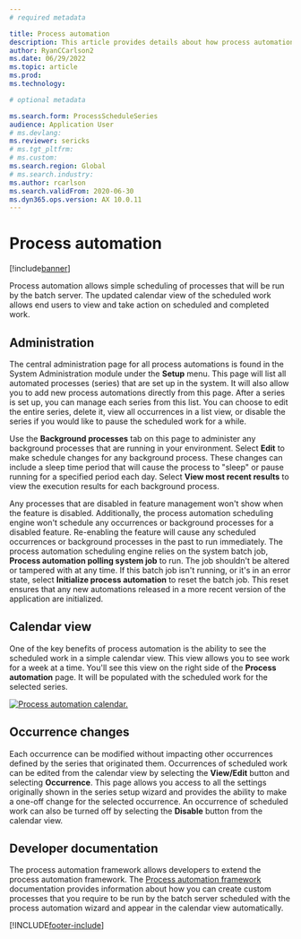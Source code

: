 ```yaml
---
# required metadata

title: Process automation
description: This article provides details about how process automation allows simple scheduling of processes that will be run by the batch server.
author: RyanCCarlson2
ms.date: 06/29/2022
ms.topic: article
ms.prod:
ms.technology: 

# optional metadata

ms.search.form: ProcessScheduleSeries
audience: Application User
# ms.devlang: 
ms.reviewer: sericks
# ms.tgt_pltfrm: 
# ms.custom: 
ms.search.region: Global
# ms.search.industry:
ms.author: rcarlson
ms.search.validFrom: 2020-06-30
ms.dyn365.ops.version: AX 10.0.11
---
```


# Process automation

[!include[banner](../includes/banner.md)]

Process automation allows simple scheduling of processes that will be run by the batch server. The updated calendar view of the scheduled work allows end users to view and take action on scheduled and completed work.

## Administration

The central administration page for all process automations is found in the System Administration module under the **Setup** menu. This page will list all automated processes (series) that are set up in the system. It will also allow you to add new process automations directly from this page. After a series is set up, you can manage each series from this list. You can choose to edit the entire series, delete it, view all occurrences in a list view, or disable the series if you would like to pause the scheduled work for a while.

Use the **Background processes** tab on this page to administer any background processes that are running in your environment. Select **Edit** to make schedule changes for any background process. These changes can include a sleep time period that will cause the process to "sleep" or pause running for a specified period each day. Select **View most recent results** to view the execution results for each background process.

Any processes that are disabled in feature management won't show when the feature is disabled. Additionally, the process automation scheduling engine won't schedule any occurrences or background processes for a disabled feature. Re-enabling the feature will cause any scheduled occurrences or background processes in the past to run immediately. The process automation scheduling engine relies on the system batch job, **Process automation polling system job** to run. The job shouldn't be altered or tampered with at any time. If this batch job isn't running, or it's in an error state, select **Initialize process automation** to reset the batch job. This reset ensures that any new automations released in a more recent version of the application are initialized.

## Calendar view

One of the key benefits of process automation is the ability to see the scheduled work in a simple calendar view.  This view allows you to see work for a week at a time. You'll see this view on the right side of the **Process automation** page. It will be populated with the scheduled work for the selected series.

[![Process automation calendar.](./media/CalendarView2.png)](./media/CalendarView2.png)

## Occurrence changes

Each occurrence can be modified without impacting other occurrences defined by the series that originated them. Occurrences of scheduled work can be edited from the calendar view by selecting the **View/Edit** button and selecting **Occurrence**. This page allows you access to all the settings originally shown in the series setup wizard and provides the ability to make a one-off change for the selected occurrence. An occurrence of scheduled work can also be turned off by selecting the **Disable** button from the calendar view.

## Developer documentation

The process automation framework allows developers to extend the process automation framework. The [Process automation framework](../process-automation/process-automation-framework.md) documentation provides information about how you can create custom processes that you require to be run by the batch server scheduled with the process automation wizard and appear in the calendar view automatically.

[!INCLUDE[footer-include](../../../includes/footer-banner.md)]
